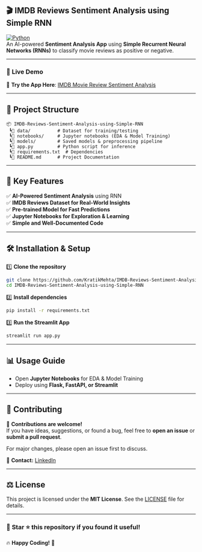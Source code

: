## 🎬 IMDB Reviews Sentiment Analysis using Simple RNN  

[![Python](https://img.shields.io/badge/Python-3.8%2B-blue?style=flat&logo=python)](https://www.python.org/)  
An AI-powered **Sentiment Analysis App** using **Simple Recurrent Neural Networks (RNNs)** to classify movie reviews as positive or negative.  

---

### 📌 **Live Demo**

🔗 **Try the App Here**: [IMDB Movie Review Sentiment Analysis](https://imdb-reviews-sentiment-analysis-using-simple-rnn.streamlit.app/)

---

## 📂 **Project Structure**
```
📦 IMDB-Reviews-Sentiment-Analysis-using-Simple-RNN
 ┗📂 data/          # Dataset for training/testing
 ┗📂 notebooks/     # Jupyter notebooks (EDA & Model Training)
 ┗📂 models/        # Saved models & preprocessing pipeline
 ┗📝 app.py         # Python script for inference
 ┗📝 requirements.txt  # Dependencies
 ┗📝 README.md      # Project Documentation
```

---

## 🌟 **Key Features**
✅ **AI-Powered Sentiment Analysis** using RNN  
✅ **IMDB Reviews Dataset for Real-World Insights**  
✅ **Pre-trained Model for Fast Predictions**  
✅ **Jupyter Notebooks for Exploration & Learning**  
✅ **Simple and Well-Documented Code**  

---

## 🛠️ **Installation & Setup**
1️⃣ **Clone the repository**  
```bash
git clone https://github.com/KratikMehta/IMDB-Reviews-Sentiment-Analysis-using-Simple-RNN.git
cd IMDB-Reviews-Sentiment-Analysis-using-Simple-RNN
```

2️⃣ **Install dependencies**

```bash
pip install -r requirements.txt
```

3️⃣ **Run the Streamlit App**

```bash
streamlit run app.py
```


---

## 📊 **Usage Guide**
- Open **Jupyter Notebooks** for EDA & Model Training
- Deploy using **Flask, FastAPI, or Streamlit**  

---

## 🤝 **Contributing**
🎉 **Contributions are welcome!**  
If you have ideas, suggestions, or found a bug, feel free to **open an issue** or **submit a pull request**.  

For major changes, please open an issue first to discuss.  

📧 **Contact:** [LinkedIn](https://www.linkedin.com/in/your-profile/)  

---

## ⚖️ **License**
This project is licensed under the **MIT License**. See the [LICENSE](LICENSE) file for details.  

---

### 🎯 **Star ⭐ this repository if you found it useful!**  

🔥 **Happy Coding!** 🚀  

